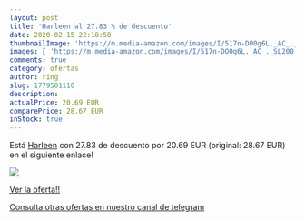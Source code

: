 ```yaml
---
layout: post
title: 'Harleen al 27.83 % de descuento'
date: 2020-02-15 22:18:58
thumbnailImage: 'https://m.media-amazon.com/images/I/517n-DO0g6L._AC_._SL200_.jpg'
images: [ 'https://m.media-amazon.com/images/I/517n-DO0g6L._AC_._SL200_.jpg' ]
comments: true
category: ofertas
author: ring
slug: 1779501110
description:
actualPrice: 20.69 EUR
comparePrice: 28.67 EUR
inStock: true
---
```


Está [Harleen](https://www.amazon.com/dp/1779501110/?tag=redken08-20) con 27.83 de descuento por 20.69 EUR (original: 28.67 EUR) en el siguiente enlace!

[![](https://m.media-amazon.com/images/I/517n-DO0g6L._AC_._SL200_.jpg)](https://www.amazon.com/dp/1779501110/?tag=redken08-20)

[Ver la oferta!!](https://www.amazon.com/dp/1779501110/?tag=redken08-20)

[Consulta otras ofertas en nuestro canal de telegram](https://t.me/s/ofertas25)
